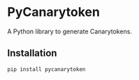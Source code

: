 # PyCanarytoken

A Python library to generate Canarytokens.

## Installation

```bash
pip install pycanarytoken
```

